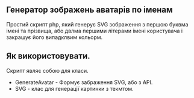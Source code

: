 ## Генератор зображень аватарів по іменам

Простий скрипт php, який генерує SVG зображення з першою буквма імені та прізвища, або двлма першими літерами імені користувача і закрашує його випадклвим кольорм.

## Як використовувати.

Скрипт являє собою для класи.
- GenerateAvatar - Формує забраження SVG, або з API.
- SVG - клас для генерації картинки з текмтом.
